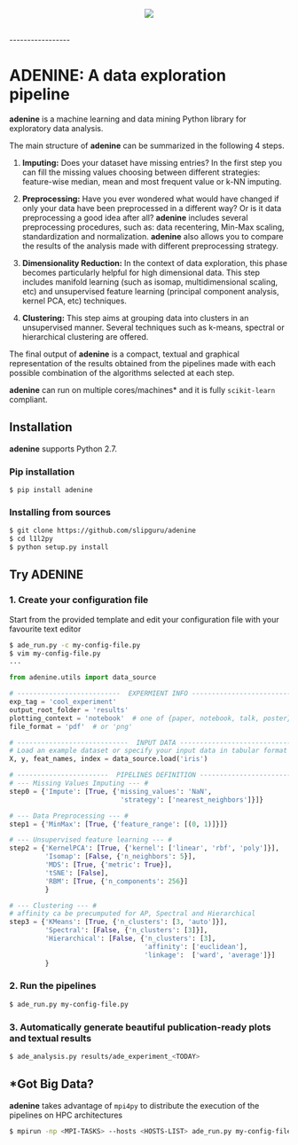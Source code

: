 <p align="center">
  <img src="http://www.slipguru.unige.it/Software/adenine/_static/ade_logo_bitmap.png"><br><br>
</p>
-----------------

# ADENINE: A data exploration pipeline

**adenine** is a machine learning and data mining Python library for exploratory data analysis.

The main structure of **adenine** can be summarized in the following 4 steps.

1. **Imputing:** Does your dataset have missing entries? In the first step you can fill the missing values choosing between different strategies: feature-wise median, mean and most frequent value or k-NN imputing.

2. **Preprocessing:** Have you ever wondered what would have changed if only your data have been preprocessed in a different way? Or is it data preprocessing a good idea after all? **adenine** includes several preprocessing procedures, such as: data recentering, Min-Max scaling, standardization and normalization. **adenine** also allows you to compare the results of the analysis made with different preprocessing strategy.

3. **Dimensionality Reduction:** In the context of data exploration, this phase becomes particularly helpful for high dimensional data. This step includes manifold learning (such as isomap, multidimensional scaling, etc) and unsupervised feature learning (principal component analysis, kernel PCA, etc) techniques.

4. **Clustering:** This step aims at grouping data into clusters in an unsupervised manner. Several techniques such as k-means, spectral or hierarchical clustering are offered.

The final output of **adenine** is a compact, textual and graphical representation of the results obtained from the pipelines made with each possible combination of the algorithms selected at each step.

**adenine** can run on multiple cores/machines* and it is fully `scikit-learn` compliant.

## Installation

**adenine** supports Python 2.7.

### Pip installation
`$ pip install adenine`

### Installing from sources
```bash
$ git clone https://github.com/slipguru/adenine
$ cd l1l2py
$ python setup.py install
```

## Try ADENINE

### 1. Create your configuration file
Start from the provided template and edit your configuration file with your favourite text editor
```bash
$ ade_run.py -c my-config-file.py
$ vim my-config-file.py
...
```
```python
from adenine.utils import data_source

# --------------------------  EXPERMIENT INFO ------------------------- #
exp_tag = 'cool_experiment'
output_root_folder = 'results'
plotting_context = 'notebook'  # one of {paper, notebook, talk, poster}
file_format = 'pdf'  # or 'png'

# ----------------------------  INPUT DATA ---------------------------- #
# Load an example dataset or specify your input data in tabular format
X, y, feat_names, index = data_source.load('iris')

# -----------------------  PIPELINES DEFINITION ------------------------ #
# --- Missing Values Imputing --- #
step0 = {'Impute': [True, {'missing_values': 'NaN',
                            'strategy': ['nearest_neighbors']}]}

# --- Data Preprocessing --- #
step1 = {'MinMax': [True, {'feature_range': [(0, 1)]}]}

# --- Unsupervised feature learning --- #
step2 = {'KernelPCA': [True, {'kernel': ['linear', 'rbf', 'poly']}],
         'Isomap': [False, {'n_neighbors': 5}],
         'MDS': [True, {'metric': True}],
         'tSNE': [False],
         'RBM': [True, {'n_components': 256}]
         }

# --- Clustering --- #
# affinity ca be precumputed for AP, Spectral and Hierarchical
step3 = {'KMeans': [True, {'n_clusters': [3, 'auto']}],
         'Spectral': [False, {'n_clusters': [3]}],
         'Hierarchical': [False, {'n_clusters': [3],
                                  'affinity': ['euclidean'],
                                  'linkage':  ['ward', 'average']}]
         }
```

### 2. Run the pipelines
```bash
$ ade_run.py my-config-file.py
```

### 3. Automatically generate beautiful publication-ready plots and textual results
```bash
$ ade_analysis.py results/ade_experiment_<TODAY>
```

## *Got Big Data?

**adenine** takes advantage of `mpi4py` to distribute the execution of the pipelines on HPC architectures
```bash
$ mpirun -np <MPI-TASKS> --hosts <HOSTS-LIST> ade_run.py my-config-file.py
```
